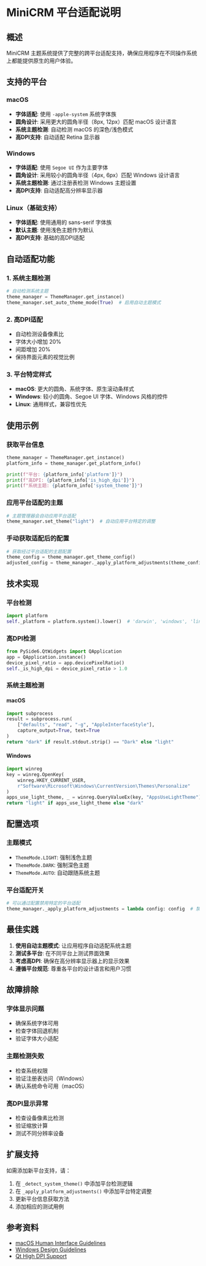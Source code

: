 # MiniCRM 平台适配说明

## 概述

MiniCRM 主题系统提供了完整的跨平台适配支持，确保应用程序在不同操作系统上都能提供原生的用户体验。

## 支持的平台

### macOS
- **字体适配**: 使用 `-apple-system` 系统字体族
- **圆角设计**: 采用更大的圆角半径（8px, 12px）匹配 macOS 设计语言
- **系统主题检测**: 自动检测 macOS 的深色/浅色模式
- **高DPI支持**: 自动适配 Retina 显示器

### Windows
- **字体适配**: 使用 `Segoe UI` 作为主要字体
- **圆角设计**: 采用较小的圆角半径（4px, 6px）匹配 Windows 设计语言
- **系统主题检测**: 通过注册表检测 Windows 主题设置
- **高DPI支持**: 自动适配高分辨率显示器

### Linux（基础支持）
- **字体适配**: 使用通用的 sans-serif 字体族
- **默认主题**: 使用浅色主题作为默认
- **高DPI支持**: 基础的高DPI适配

## 自动适配功能

### 1. 系统主题检测
```python
# 自动检测系统主题
theme_manager = ThemeManager.get_instance()
theme_manager.set_auto_theme_mode(True)  # 启用自动主题模式
```

### 2. 高DPI适配
- 自动检测设备像素比
- 字体大小增加 20%
- 间距增加 20%
- 保持界面元素的视觉比例

### 3. 平台特定样式
- **macOS**: 更大的圆角、系统字体、原生滚动条样式
- **Windows**: 较小的圆角、Segoe UI 字体、Windows 风格的控件
- **Linux**: 通用样式，兼容性优先

## 使用示例

### 获取平台信息
```python
theme_manager = ThemeManager.get_instance()
platform_info = theme_manager.get_platform_info()

print(f"平台: {platform_info['platform']}")
print(f"高DPI: {platform_info['is_high_dpi']}")
print(f"系统主题: {platform_info['system_theme']}")
```

### 应用平台适配的主题
```python
# 主题管理器会自动应用平台适配
theme_manager.set_theme("light")  # 自动应用平台特定的调整
```

### 手动获取适配后的配置
```python
# 获取经过平台适配的主题配置
theme_config = theme_manager.get_theme_config()
adjusted_config = theme_manager._apply_platform_adjustments(theme_config)
```

## 技术实现

### 平台检测
```python
import platform
self._platform = platform.system().lower()  # 'darwin', 'windows', 'linux'
```

### 高DPI检测
```python
from PySide6.QtWidgets import QApplication
app = QApplication.instance()
device_pixel_ratio = app.devicePixelRatio()
self._is_high_dpi = device_pixel_ratio > 1.0
```

### 系统主题检测

#### macOS
```python
import subprocess
result = subprocess.run(
    ["defaults", "read", "-g", "AppleInterfaceStyle"],
    capture_output=True, text=True
)
return "dark" if result.stdout.strip() == "Dark" else "light"
```

#### Windows
```python
import winreg
key = winreg.OpenKey(
    winreg.HKEY_CURRENT_USER,
    r"Software\Microsoft\Windows\CurrentVersion\Themes\Personalize"
)
apps_use_light_theme, _ = winreg.QueryValueEx(key, "AppsUseLightTheme")
return "light" if apps_use_light_theme else "dark"
```

## 配置选项

### 主题模式
- `ThemeMode.LIGHT`: 强制浅色主题
- `ThemeMode.DARK`: 强制深色主题
- `ThemeMode.AUTO`: 自动跟随系统主题

### 平台适配开关
```python
# 可以通过配置禁用特定的平台适配
theme_manager._apply_platform_adjustments = lambda config: config  # 禁用平台适配
```

## 最佳实践

1. **使用自动主题模式**: 让应用程序自动适配系统主题
2. **测试多平台**: 在不同平台上测试界面效果
3. **考虑高DPI**: 确保在高分辨率显示器上的显示效果
4. **遵循平台规范**: 尊重各平台的设计语言和用户习惯

## 故障排除

### 字体显示问题
- 确保系统字体可用
- 检查字体回退机制
- 验证字体大小适配

### 主题检测失败
- 检查系统权限
- 验证注册表访问（Windows）
- 确认系统命令可用（macOS）

### 高DPI显示异常
- 检查设备像素比检测
- 验证缩放计算
- 测试不同分辨率设备

## 扩展支持

如需添加新平台支持，请：

1. 在 `_detect_system_theme()` 中添加平台检测逻辑
2. 在 `_apply_platform_adjustments()` 中添加平台特定调整
3. 更新平台信息获取方法
4. 添加相应的测试用例

## 参考资料

- [macOS Human Interface Guidelines](https://developer.apple.com/design/human-interface-guidelines/macos)
- [Windows Design Guidelines](https://docs.microsoft.com/en-us/windows/apps/design/)
- [Qt High DPI Support](https://doc.qt.io/qt-6/highdpi.html)
